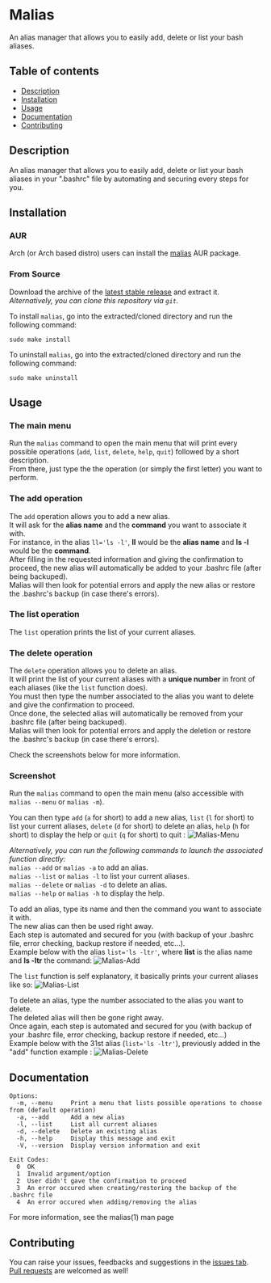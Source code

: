# Malias

An alias manager that allows you to easily add, delete or list your bash aliases.

## Table of contents
* [Description](#description)
* [Installation](#installation)
* [Usage](#usage)
* [Documentation](#documentation)
* [Contributing](#contributing)

## Description

An alias manager that allows you to easily add, delete or list your bash aliases in your ".bashrc" file by automating and securing every steps for you.

## Installation

### AUR

Arch (or Arch based distro) users can install the [malias](https://aur.archlinux.org/packages/malias "malias AUR package") AUR package.

### From Source

Download the archive of the [latest stable release](https://github.com/Antiz96/malias/releases/latest) and extract it.  
*Alternatively, you can clone this repository via `git`.*  
  
To install `malias`, go into the extracted/cloned directory and run the following command:  
```
sudo make install
```
   
To uninstall `malias`, go into the extracted/cloned directory and run the following command:  
```
sudo make uninstall
```

## Usage

### The main menu

Run the `malias` command to open the main menu that will print every possible operations (`add`, `list`, `delete`, `help`, `quit`) followed by a short description.  
From there, just type the the operation (or simply the first letter) you want to perform.  

### The add operation

The `add` operation allows you to add a new alias.   
It will ask for the **alias name** and the **command** you want to associate it with.  
For instance, in the alias `ll='ls -l'`, **ll** would be the **alias name** and **ls -l** would be the **command**.  
After filling in the requested information and giving the confirmation to proceed, the new alias will automatically be added to your .bashrc file (after being backuped).  
Malias will then look for potential errors and apply the new alias or restore the .bashrc's backup (in case there's errors).

### The list operation
  
The `list` operation prints the list of your current aliases.  

### The delete operation  

The `delete` operation allows you to delete an alias.   
It will print the list of your current aliases with a **unique number** in front of each aliases (like the `list` function does).  
You must then type the number associated to the alias you want to delete and give the confirmation to proceed.  
Once done, the selected alias will automatically be removed from your .bashrc file (after being backuped).  
Malias will then look for potential errors and apply the deletion or restore the .bashrc's backup (in case there's errors).  
  
Check the screenshots below for more information.

### Screenshot

Run the `malias` command to open the main menu (also accessible with `malias --menu` or `malias -m`).  
  
You can then type `add` (`a` for short) to add a new alias, `list` (`l` for short) to list your current aliases, `delete` (`d` for short) to delete an alias, `help` (`h` for short) to display the help or `quit` (`q` for short) to quit :
![Malias-Menu](https://user-images.githubusercontent.com/53110319/166229747-45705537-e3ac-413c-9d3d-ba3d0a541a83.png)  
  
*Alternatively, you can run the following commands to launch the associated function directly:*  
`malias --add` or `malias -a` to add an alias.  
`malias --list` or `malias -l` to list your current aliases.  
`malias --delete` or `malias -d` to delete an alias.  
`malias --help` or `malias -h` to display the help.  
    
To add an alias, type its name and then the command you want to associate it with.  
The new alias can then be used right away.  
Each step is automated and secured for you (with backup of your .bashrc file, error checking, backup restore if needed, etc...).  
Example below with the alias `list='ls -ltr'`, where **list** is the alias name and **ls -ltr** the command:
![Malias-Add](https://user-images.githubusercontent.com/53110319/166231323-42a1a89d-3bc5-4cd3-93a0-abe16b5c1def.png)  
  
The `list` function is self explanatory, it basically prints your current aliases like so:
![Malias-List](https://user-images.githubusercontent.com/53110319/166232292-aa5b2d15-683d-4535-ab07-576bfb6c05cf.png)  
  
To delete an alias, type the number associated to the alias you want to delete.  
The deleted alias will then be gone right away.  
Once again, each step is automated and secured for you (with backup of your .bashrc file, error checking, backup restore if needed, etc...)    
Example below with the 31st alias (`list='ls -ltr'`), previously added in the "add" function example :
![Malias-Delete](https://user-images.githubusercontent.com/53110319/166232379-be5b619e-2d8f-4d09-8f71-c87c9a43e550.png)

## Documentation

```
Options:  
  -m, --menu     Print a menu that lists possible operations to choose from (default operation)  
  -a, --add      Add a new alias  
  -l, --list     List all current aliases  
  -d, --delete   Delete an existing alias  
  -h, --help     Display this message and exit  
  -V, --version  Display version information and exit  

Exit Codes:
  0  OK
  1  Invalid argument/option
  2  User didn't gave the confirmation to proceed
  3  An error occured when creating/restoring the backup of the .bashrc file
  4  An error occured when adding/removing the alias
```
  
For more information, see the malias(1) man page

## Contributing

You can raise your issues, feedbacks and suggestions in the [issues tab](https://github.com/Antiz96/malias/issues).  
[Pull requests](https://github.com/Antiz96/malias/pulls) are welcomed as well!
